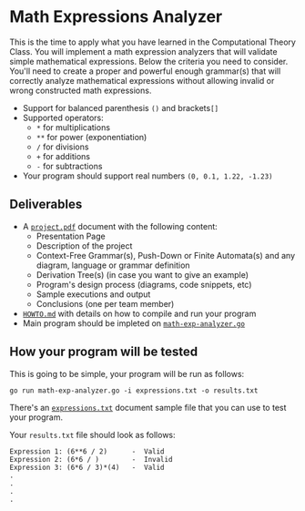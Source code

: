 Math Expressions Analyzer
=========================

This is the time to apply what you have learned in the Computational Theory Class.
You will implement a math expression analyzers that will validate simple mathematical expressions. Below the criteria you need to consider. You'll need to create a proper and powerful enough grammar(s) that will correctly analyze mathematical expressions without allowing invalid or wrong constructed math expressions.

- Support for balanced parenthesis `()` and brackets`[]`
- Supported operators:
  - `*` for multiplications
  - `**` for power (exponentiation) 
  - `/` for divisions
  - `+` for additions
  - `-` for subtractions
- Your program should support real numbers `(0, 0.1, 1.22, -1.23)`


Deliverables
------------
- A [`project.pdf`](./project.pdf) document with the following content:
  - Presentation Page
  - Description of the project
  - Context-Free Grammar(s), Push-Down or Finite Automata(s) and any diagram, language or grammar definition
  - Derivation Tree(s) (in case you want to give an example)
  - Program's design process (diagrams, code snippets, etc)
  - Sample executions and output
  - Conclusions (one per team member)
- [`HOWTO.md`](./HOWTO.md) with details on how to compile and run your program
- Main program should be impleted on [`math-exp-analyzer.go`](./`math-exp-analyzer.go)


How your program will be tested
-------------------------------

This is going to be simple, your program will be run as follows:

```
go run math-exp-analyzer.go -i expressions.txt -o results.txt
```

There's an [`expressions.txt`](`expressions.txt`) document sample file that you can use to test your program.

Your `results.txt` file should look as follows:

```
Expression 1: (6**6 / 2)      -  Valid
Expression 2: (6*6 / )        -  Invalid
Expression 3: (6*6 / 3)*(4)   -  Valid
.
.
.
.
```